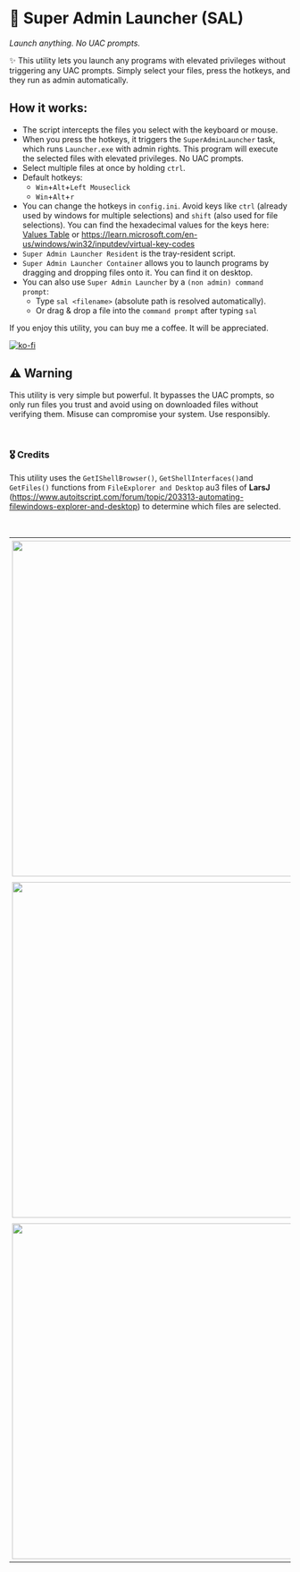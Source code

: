 # 🚀 Super Admin Launcher (SAL) 
*Launch anything. No UAC prompts.*

✨ This utility lets you launch any programs with elevated privileges without triggering any UAC prompts.
Simply select your files, press the hotkeys, and they run as admin automatically.

## How it works:
- The script intercepts the files you select with the keyboard or mouse.
- When you press the hotkeys, it triggers the `SuperAdminLauncher` task, which runs `Launcher.exe` with admin rights. This program will execute the selected files with elevated privileges. No UAC prompts.
- Select multiple files at once by holding `ctrl`.
- Default hotkeys:
  - `Win`+`Alt`+`Left Mouseclick`
  - `Win`+`Alt`+`r` 
- You can change the hotkeys in `config.ini`. Avoid keys like `ctrl` (already used by windows for multiple selections) and `shift` (also used for file selections).
 You can find the hexadecimal values for the keys here: [Values Table](./Values%20Table.md) or https://learn.microsoft.com/en-us/windows/win32/inputdev/virtual-key-codes
- `Super Admin Launcher Resident` is the tray-resident script.
- `Super Admin Launcher Container` allows you to launch programs by dragging and dropping files onto it. You can find it on desktop.
- You can also use `Super Admin Launcher` by a `(non admin) command prompt`:
  - Type `sal <filename>` (absolute path is resolved automatically).
  - Or drag & drop a file into the `command prompt` after typing `sal`

If you enjoy this utility, you can buy me a coffee. It will be appreciated. 

  [![ko-fi](https://ko-fi.com/img/githubbutton_sm.svg)](https://ko-fi.com/roobp)  




## ⚠️ Warning
This utility is very simple but powerful. It bypasses the UAC prompts, so only run files you trust and avoid using on downloaded files without verifying them. Misuse can compromise your system. Use responsibly.

<br>

### 🎖️ Credits
This utility uses the `GetIShellBrowser()`, `GetShellInterfaces()`and `GetFiles()` functions from `FileExplorer and Desktop` au3 files of **LarsJ** (https://www.autoitscript.com/forum/topic/203313-automating-filewindows-explorer-and-desktop) to determine which files are selected.

<br>

<table style="width: 100%; border-collapse: collapse; text-align: center;">
  <tr>
    <td style="padding: 5px; vertical-align: top;">
      <img src="https://github.com/roob-p/SuperAdminLauncher/blob/main/media/sal%201.gif?cachebust=2" style="width: 600px; height: auto;" />
    </td>
  </tr>
  <tr>
    <td style="padding: 5px; vertical-align: top;">
      <img src="https://github.com/roob-p/SuperAdminLauncher/blob/main/media/sal%202.gif" style="width: 600px; height: auto;" />
    </td>
  </tr>
  <tr>
    <td style="padding: 5px; vertical-align: top;">
      <img src="https://github.com/roob-p/SuperAdminLauncher/blob/main/media/sal%203.gif" style="width: 600px; height: auto;" />
    </td>
  </tr>
</table>

